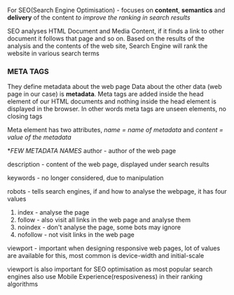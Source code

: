 
For SEO(Search Engine Optimisation) - focuses on **content**, **semantics** and **delivery** of the content *to improve the ranking in search results*

SEO analyses HTML Document and Media Content, if it finds a link to other document it follows that page and so on. Based on the results of the analysis and the contents of the web site, Search Engine will rank the website in various search terms

### META TAGS
They define metadata about the web page
Data about the other data (web page in our case) is **metadata**. Meta tags are added inside the head element of our HTML documents and nothing inside the head element is displayed in the browser.
In other words meta tags are unseen elements, no closing tags

Meta element has two attributes, *name = name of metadata* and *content = value of the metadata*

**FEW METADATA NAMES*
author - author of the web page

description - content of the web page, displayed under search results

keywords - no longer considered, due to manipulation

robots - tells search engines, if and how to analyse the webpage, it has four values
1. index - analyse the page
2. follow - also visit all links in the web page and analyse them
3. noindex - don't analyse the page, some bots may ignore
4. nofollow - not visit links in the web page

viewport - important when designing responsive web pages, lot of values are available for this, most common is device-width and initial-scale

viewport is also important for SEO optimisation as most popular search engines also use Mobile Experience(resposiveness) in their ranking algorithms
